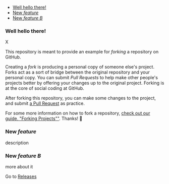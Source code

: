 

<!-- toc -->

- [Well hello there!](#well-hello-there)
- [New _feature_](#new-_feature_)
- [New *feature B*](#new-feature-b)

<!-- tocstop -->

### Well hello there!
X

This repository is meant to provide an example for *forking* a repository on GitHub.

Creating a *fork* is producing a personal copy of someone else's project. Forks act as a sort of bridge between the original repository and your personal copy. You can submit *Pull Requests* to help make other people's projects better by offering your changes up to the original project. Forking is at the core of social coding at GitHub.

After forking this repository, you can make some changes to the project, and submit [a Pull Request](https://github.com/octocat/Spoon-Knife/pulls) as practice.

For some more information on how to fork a repository, [check out our guide, "Forking Projects""](http://guides.github.com/overviews/forking/). Thanks! :sparkling_heart:

### New _feature_

description

### New *feature B*

more about it

Go to [Releases](/releases)
